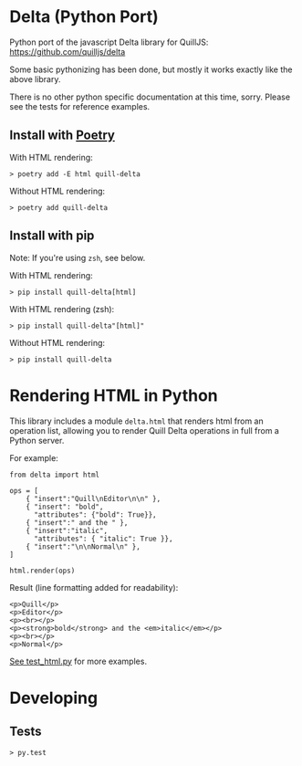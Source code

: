 
# Delta (Python Port)

Python port of the javascript Delta library for QuillJS: https://github.com/quilljs/delta

Some basic pythonizing has been done, but mostly it works exactly like the above library.

There is no other python specific documentation at this time, sorry.  Please see the tests
for reference examples.

## Install with [Poetry](https://poetry.eustace.io/docs/#installation)

With HTML rendering:

    > poetry add -E html quill-delta

Without HTML rendering:

    > poetry add quill-delta

## Install with pip

Note: If you're using `zsh`, see below.

With HTML rendering:

    > pip install quill-delta[html]

With HTML rendering (zsh):

    > pip install quill-delta"[html]"

Without HTML rendering:

    > pip install quill-delta


# Rendering HTML in Python

This library includes a module `delta.html` that renders html from an operation list,
allowing you to render Quill Delta operations in full from a Python server.

For example:

    from delta import html

    ops = [ 
        { "insert":"Quill\nEditor\n\n" },
        { "insert": "bold",
          "attributes": {"bold": True}},
        { "insert":" and the " },
        { "insert":"italic",
          "attributes": { "italic": True }},
        { "insert":"\n\nNormal\n" },
    ]

    html.render(ops)

Result (line formatting added for readability):
    
    <p>Quill</p>
    <p>Editor</p>
    <p><br></p>
    <p><strong>bold</strong> and the <em>italic</em></p>
    <p><br></p>
    <p>Normal</p>

[See test_html.py](tests/test_html.py) for more examples.


# Developing

## Tests

    > py.test


